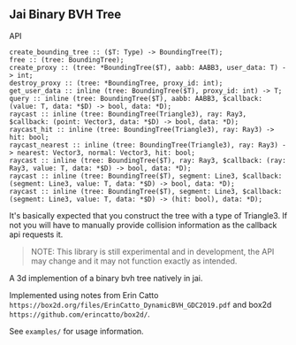 ## Jai Binary BVH Tree

API
```jai
create_bounding_tree :: ($T: Type) -> BoundingTree(T);
free :: (tree: BoundingTree);
create_proxy :: (tree: *BoundingTree($T), aabb: AABB3, user_data: T) -> int;
destroy_proxy :: (tree: *BoundingTree, proxy_id: int);
get_user_data :: inline (tree: BoundingTree($T), proxy_id: int) -> T;
query :: inline (tree: BoundingTree($T), aabb: AABB3, $callback: (value: T, data: *$D) -> bool, data: *D);
raycast :: inline (tree: BoundingTree(Triangle3), ray: Ray3, $callback: (point: Vector3, data: *$D) -> bool, data: *D);
raycast_hit :: inline (tree: BoundingTree(Triangle3), ray: Ray3) -> hit: bool;
raycast_nearest :: inline (tree: BoundingTree(Triangle3), ray: Ray3) -> nearest: Vector3, normal: Vector3, hit: bool;
raycast :: inline (tree: BoundingTree($T), ray: Ray3, $callback: (ray: Ray3, value: T, data: *$D) -> bool, data: *D);
raycast :: inline (tree: BoundingTree($T), segment: Line3, $callback: (segment: Line3, value: T, data: *$D) -> bool, data: *D);
raycast :: inline (tree: BoundingTree($T), segment: Line3, $callback: (segment: Line3, value: T, data: *$D) -> (hit: bool), data: *D);
```

It's basically expected that you construct the tree with a type of Triangle3. If not you will have to manually provide collision information as the callback api requests it.

> NOTE: This library is still experimental and in development, the API may change and it may not function exactly as intended.

A 3d implemention of a binary bvh tree natively in jai.

Implemented using notes from Erin Catto `https://box2d.org/files/ErinCatto_DynamicBVH_GDC2019.pdf` and box2d `https://github.com/erincatto/box2d/`.

See `examples/` for usage information.

